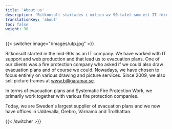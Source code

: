 ```yaml
---
title: 'About us'
description: 'Ritkonsult startades i mitten av 90-talet som ett IT-företag som jobbade med support och webb. En av våra kunder undrade om vi även kunde rita utrymningsplaner och självklart kunde vi det. Numera har vi valt att helt rikta in oss på olika rit- och fototjänster. Sedan 2009 säljer vi även ramar via www.billigaramar.se.'
translationKey: 'about'
toc: false
weight: 30
---
```

{{< switcher image="/images/utp.jpg" >}}

Ritkonsult started in the mid-90s as an IT company. We have worked with IT support and web production and that lead us to evacuation plans. One of our clients was a fire protection company who asked if we could also draw evacuation plans and of course we could. Nowadays, we have chosen to focus entirely on various drawing and picture services. Since 2009, we also sell picture frames at www.billigaramar.se.

In terms of evacuation plans and Systematic Fire Protection Work, we primarily work together with various fire protection companies.

Today, we are Sweden's largest supplier of evacuation plans and we now have offices in Uddevalla, Örebro, Värnamo and Trollhättan.

{{< /switcher >}}
